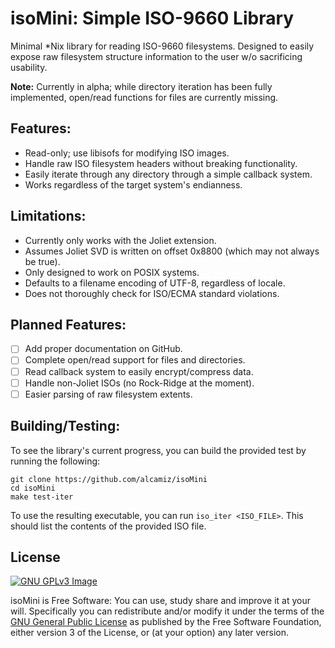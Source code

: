 # isoMini: Simple ISO-9660 Library

Minimal *Nix library for reading ISO-9660 filesystems. Designed to easily
expose raw filesystem structure information to the user w/o sacrificing
usability.

**Note:** Currently in alpha; while directory iteration has been fully
implemented, open/read functions for files are currently missing.

## Features:

- Read-only; use libisofs for modifying ISO images.
- Handle raw ISO filesystem headers without breaking functionality.
- Easily iterate through any directory through a simple callback system.
- Works regardless of the target system's endianness.

## Limitations:

- Currently only works with the Joliet extension.
- Assumes Joliet SVD is written on offset 0x8800 (which may not always be true).
- Only designed to work on POSIX systems.
- Defaults to a filename encoding of UTF-8, regardless of locale.
- Does not thoroughly check for ISO/ECMA standard violations.

## Planned Features:

- [ ] Add proper documentation on GitHub.
- [ ] Complete open/read support for files and directories.
- [ ] Read callback system to easily encrypt/compress data.
- [ ] Handle non-Joliet ISOs (no Rock-Ridge at the moment).
- [ ] Easier parsing of raw filesystem extents.

## Building/Testing:

To see the library's current progress, you can build the provided test
by running the following: 

```
git clone https://github.com/alcamiz/isoMini
cd isoMini
make test-iter
```

To use the resulting executable, you can run ```iso_iter <ISO_FILE>```.
This should list the contents of the provided ISO file.

## License

[![GNU GPLv3 Image](https://www.gnu.org/graphics/gplv3-127x51.png)](http://www.gnu.org/licenses/gpl-3.0.en.html)

isoMini is Free Software: You can use, study share and improve it at your
will. Specifically you can redistribute and/or modify it under the terms of the
[GNU General Public License](https://www.gnu.org/licenses/gpl.html) as
published by the Free Software Foundation, either version 3 of the License, or
(at your option) any later version.
